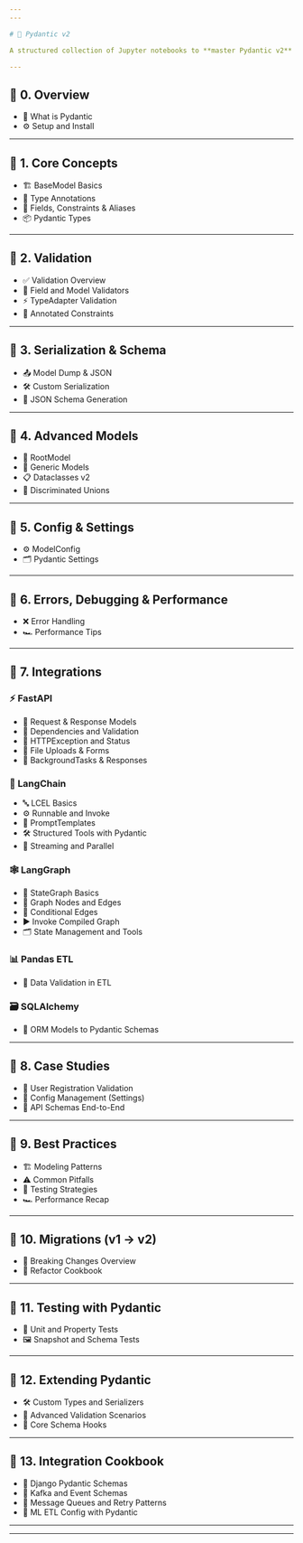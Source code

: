 ```yaml
---
---

# 📘 Pydantic v2

A structured collection of Jupyter notebooks to **master Pydantic v2** — from basics to advanced use cases, integrations, and best practices.

---
```


## 📂 0. Overview

* 📖 What is Pydantic
* ⚙️ Setup and Install

---

## 📂 1. Core Concepts

* 🏗️ BaseModel Basics
* 📝 Type Annotations
* 🎯 Fields, Constraints & Aliases
* 📦 Pydantic Types

---

## 📂 2. Validation

* ✅ Validation Overview
* 🧪 Field and Model Validators
* ⚡ TypeAdapter Validation
* 🧩 Annotated Constraints

---

## 📂 3. Serialization & Schema

* 📤 Model Dump & JSON
* 🛠️ Custom Serialization
* 📜 JSON Schema Generation

---

## 📂 4. Advanced Models

* 🌳 RootModel
* 🧱 Generic Models
* 📋 Dataclasses v2
* 🔀 Discriminated Unions

---

## 📂 5. Config & Settings

* ⚙️ ModelConfig
* 🗂️ Pydantic Settings

---

## 📂 6. Errors, Debugging & Performance

* ❌ Error Handling
* 🏎️ Performance Tips

---

## 📂 7. Integrations

### ⚡ FastAPI

* 📝 Request & Response Models
* 🔗 Dependencies and Validation
* 🚦 HTTPException and Status
* 📎 File Uploads & Forms
* 🧵 BackgroundTasks & Responses

### 🔗 LangChain

* 🔤 LCEL Basics
* ⚙️ Runnable and Invoke
* 📝 PromptTemplates
* 🛠️ Structured Tools with Pydantic
* 🌊 Streaming and Parallel

### 🕸️ LangGraph

* 🌱 StateGraph Basics
* 🔗 Graph Nodes and Edges
* 🌿 Conditional Edges
* ▶️ Invoke Compiled Graph
* 🗂️ State Management and Tools

### 📊 Pandas ETL

* 🧪 Data Validation in ETL

### 🗃️ SQLAlchemy

* 🔄 ORM Models to Pydantic Schemas

---

## 📂 8. Case Studies

* 👤 User Registration Validation
* 🧩 Config Management (Settings)
* 🔗 API Schemas End-to-End

---

## 📂 9. Best Practices

* 🏗️ Modeling Patterns
* ⚠️ Common Pitfalls
* 🧪 Testing Strategies
* 🏎️ Performance Recap

---

## 📂 10. Migrations (v1 → v2)

* 🔄 Breaking Changes Overview
* 🧰 Refactor Cookbook

---

## 📂 11. Testing with Pydantic

* 🧪 Unit and Property Tests
* 🖼️ Snapshot and Schema Tests

---

## 📂 12. Extending Pydantic

* 🛠️ Custom Types and Serializers
* 🧪 Advanced Validation Scenarios
* 🧠 Core Schema Hooks

---

## 📂 13. Integration Cookbook

* 🏰 Django Pydantic Schemas
* 📨 Kafka and Event Schemas
* 🔁 Message Queues and Retry Patterns
* 🧠 ML ETL Config with Pydantic

---
---